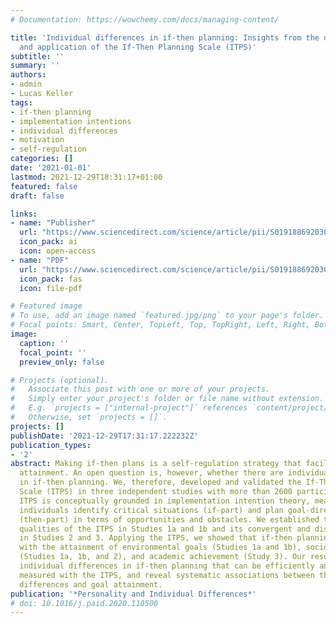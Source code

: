```yaml
---
# Documentation: https://wowchemy.com/docs/managing-content/

title: 'Individual differences in if-then planning: Insights from the development
  and application of the If-Then Planning Scale (ITPS)'
subtitle: ''
summary: ''
authors:
- admin
- Lucas Keller
tags:
- if-then planning
- implementation intentions
- individual differences
- motivation
- self-regulation
categories: []
date: '2021-01-01'
lastmod: 2021-12-29T18:31:17+01:00
featured: false
draft: false

links:
- name: "Publisher"
  url: "https://www.sciencedirect.com/science/article/pii/S0191886920306917"
  icon_pack: ai
  icon: open-access
- name: "PDF"
  url: "https://www.sciencedirect.com/science/article/pii/S0191886920306917/pdfft?isDTMRedir=true&download=true"
  icon_pack: fas
  icon: file-pdf

# Featured image
# To use, add an image named `featured.jpg/png` to your page's folder.
# Focal points: Smart, Center, TopLeft, Top, TopRight, Left, Right, BottomLeft, Bottom, BottomRight.
image:
  caption: ''
  focal_point: ''
  preview_only: false

# Projects (optional).
#   Associate this post with one or more of your projects.
#   Simply enter your project's folder or file name without extension.
#   E.g. `projects = ["internal-project"]` references `content/project/deep-learning/index.md`.
#   Otherwise, set `projects = []`.
projects: []
publishDate: '2021-12-29T17:31:17.222232Z'
publication_types:
- '2'
abstract: Making if-then plans is a self-regulation strategy that facilitates goal
  attainment. An open question is, however, whether there are individual differences
  in if-then planning. We, therefore, developed and validated the If-Then Planning
  Scale (ITPS) in three independent studies with more than 2600 participants. The
  ITPS is conceptually grounded in implementation intention theory, measuring whether
  individuals identify critical situations (if-part) and plan goal-directed behaviors
  (then-part) in terms of opportunities and obstacles. We established the psychometric
  qualities of the ITPS in Studies 1a and 1b and its convergent and discriminant validity
  in Studies 2 and 3. Applying the ITPS, we showed that if-then planning is associated
  with the attainment of environmental goals (Studies 1a and 1b), socioeconomic status
  (Studies 1a, 1b, and 2), and academic achievement (Study 3). Our results demonstrate
  individual differences in if-then planning that can be efficiently and reliably
  measured with the ITPS, and reveal systematic associations between these individual
  differences and goal attainment.
publication: '*Personality and Individual Differences*'
# doi: 10.1016/j.paid.2020.110500
---
```

